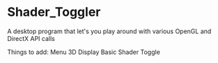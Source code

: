 Shader_Toggler
==============

A desktop program that let's you play around with 
various OpenGL and DirectX API calls

Things to add:
Menu
3D Display
Basic Shader Toggle 
